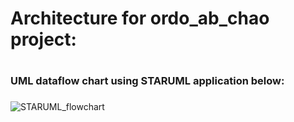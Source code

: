 # Architecture for ordo_ab_chao project: <h1>

### UML dataflow chart using STARUML application below: <h3>
  
![STARUML_flowchart](https://github.com/IUS-CS/project-ordo_ab_chao/blob/master/doc/STARUML_flowchart.mdj)
